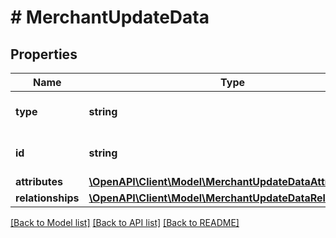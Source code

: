 # # MerchantUpdateData

## Properties

Name | Type | Description | Notes
------------ | ------------- | ------------- | -------------
**type** | **string** | The resource&#39;s type |
**id** | **string** | The resource&#39;s id |
**attributes** | [**\OpenAPI\Client\Model\MerchantUpdateDataAttributes**](MerchantUpdateDataAttributes.md) |  |
**relationships** | [**\OpenAPI\Client\Model\MerchantUpdateDataRelationships**](MerchantUpdateDataRelationships.md) |  | [optional]

[[Back to Model list]](../../README.md#models) [[Back to API list]](../../README.md#endpoints) [[Back to README]](../../README.md)
